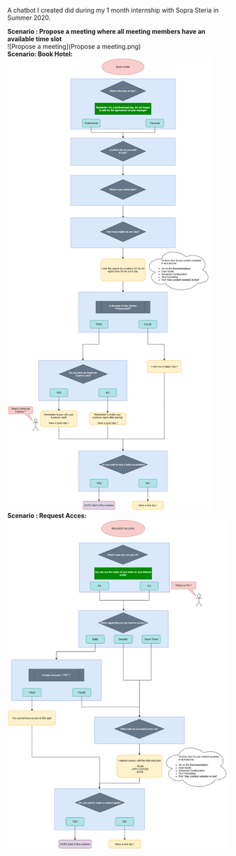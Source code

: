 A chatbot I created did during my 1 month internship with Sopra Steria in Summer 2020.

**Scenario : Propose a meeting where all meeting members have an available time slot**  
![Propose a meeting](Propose a meeting.png)  
**Scenario: Book Hotel:**  
![Book Hotel](Scenarios_Book_Hotel.png)  
**Scenario : Request Acces:**  
![Request Access App](Scenarios_Request_Access_App.png)

